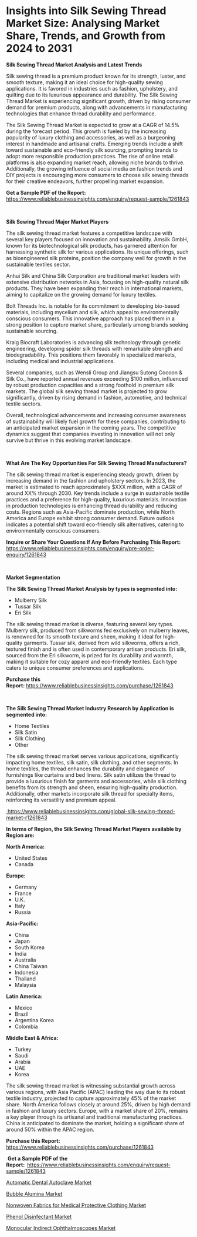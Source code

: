 <p><h1>Insights into Silk Sewing Thread Market Size: Analysing Market Share, Trends, and Growth from 2024 to 2031</h1></p><p><strong>Silk Sewing Thread Market Analysis and Latest Trends</strong></p>
<p><p>Silk sewing thread is a premium product known for its strength, luster, and smooth texture, making it an ideal choice for high-quality sewing applications. It is favored in industries such as fashion, upholstery, and quilting due to its luxurious appearance and durability. The Silk Sewing Thread Market is experiencing significant growth, driven by rising consumer demand for premium products, along with advancements in manufacturing technologies that enhance thread durability and performance.</p><p>The Silk Sewing Thread Market is expected to grow at a CAGR of 14.5% during the forecast period. This growth is fueled by the increasing popularity of luxury clothing and accessories, as well as a burgeoning interest in handmade and artisanal crafts. Emerging trends include a shift toward sustainable and eco-friendly silk sourcing, prompting brands to adopt more responsible production practices. The rise of online retail platforms is also expanding market reach, allowing niche brands to thrive. Additionally, the growing influence of social media on fashion trends and DIY projects is encouraging more consumers to choose silk sewing threads for their creative endeavors, further propelling market expansion.</p></p>
<p><strong>Get a Sample PDF of the Report:&nbsp;</strong> <a href="https://www.reliablebusinessinsights.com/enquiry/request-sample/1261843?utm_campaign=60&utm_medium=2&utm_source=Github&utm_content=ia&utm_term=09112024&utm_id=silk-sewing-thread">https://www.reliablebusinessinsights.com/enquiry/request-sample/1261843</a></p>
<p>&nbsp;</p>
<p><strong>Silk Sewing Thread Major Market Players</strong></p>
<p><p>The silk sewing thread market features a competitive landscape with several key players focused on innovation and sustainability. Amsilk GmbH, known for its biotechnological silk products, has garnered attention for harnessing synthetic silk for various applications. Its unique offerings, such as bioengineered silk proteins, position the company well for growth in the sustainable textiles sector. </p><p>Anhui Silk and China Silk Corporation are traditional market leaders with extensive distribution networks in Asia, focusing on high-quality natural silk products. They have been expanding their reach in international markets, aiming to capitalize on the growing demand for luxury textiles.</p><p>Bolt Threads Inc. is notable for its commitment to developing bio-based materials, including mycelium and silk, which appeal to environmentally conscious consumers. This innovative approach has placed them in a strong position to capture market share, particularly among brands seeking sustainable sourcing.</p><p>Kraig Biocraft Laboratories is advancing silk technology through genetic engineering, developing spider silk threads with remarkable strength and biodegradability. This positions them favorably in specialized markets, including medical and industrial applications.</p><p>Several companies, such as Wensli Group and Jiangsu Sutong Cocoon & Silk Co., have reported annual revenues exceeding $100 million, influenced by robust production capacities and a strong foothold in premium silk markets. The global silk sewing thread market is projected to grow significantly, driven by rising demand in fashion, automotive, and technical textile sectors. </p><p>Overall, technological advancements and increasing consumer awareness of sustainability will likely fuel growth for these companies, contributing to an anticipated market expansion in the coming years. The competitive dynamics suggest that companies investing in innovation will not only survive but thrive in this evolving market landscape.</p></p>
<p>&nbsp;</p>
<p><strong>What Are The Key Opportunities For Silk Sewing Thread Manufacturers?</strong></p>
<p><p>The silk sewing thread market is experiencing steady growth, driven by increasing demand in the fashion and upholstery sectors. In 2023, the market is estimated to reach approximately $XXX million, with a CAGR of around XX% through 2030. Key trends include a surge in sustainable textile practices and a preference for high-quality, luxurious materials. Innovation in production technologies is enhancing thread durability and reducing costs. Regions such as Asia-Pacific dominate production, while North America and Europe exhibit strong consumer demand. Future outlook indicates a potential shift toward eco-friendly silk alternatives, catering to environmentally conscious consumers.</p></p>
<p><strong>Inquire or Share Your Questions If Any Before Purchasing This Report:</strong> <a href="https://www.reliablebusinessinsights.com/enquiry/pre-order-enquiry/1261843?utm_campaign=60&utm_medium=2&utm_source=Github&utm_content=ia&utm_term=09112024&utm_id=silk-sewing-thread">https://www.reliablebusinessinsights.com/enquiry/pre-order-enquiry/1261843</a></p>
<p>&nbsp;</p>
<p><strong>Market Segmentation</strong></p>
<p><strong>The Silk Sewing Thread Market Analysis by types is segmented into:</strong></p>
<p><ul><li>Mulberry Silk</li><li>Tussar Silk</li><li>Eri Silk</li></ul></p>
<p><p>The silk sewing thread market is diverse, featuring several key types. Mulberry silk, produced from silkworms fed exclusively on mulberry leaves, is renowned for its smooth texture and sheen, making it ideal for high-quality garments. Tussar silk, derived from wild silkworms, offers a rich, textured finish and is often used in contemporary artisan products. Eri silk, sourced from the Eri silkworm, is prized for its durability and warmth, making it suitable for cozy apparel and eco-friendly textiles. Each type caters to unique consumer preferences and applications.</p></p>
<p><strong>Purchase this Report:&nbsp;</strong><a href="https://www.reliablebusinessinsights.com/purchase/1261843?utm_campaign=60&utm_medium=2&utm_source=Github&utm_content=ia&utm_term=09112024&utm_id=silk-sewing-thread">https://www.reliablebusinessinsights.com/purchase/1261843</a></p>
<p>&nbsp;</p>
<p><strong>The Silk Sewing Thread Market Industry Research by Application is segmented into:</strong></p>
<p><ul><li>Home Textiles</li><li>Silk Satin</li><li>Silk Clothing</li><li>Other</li></ul></p>
<p><p>The silk sewing thread market serves various applications, significantly impacting home textiles, silk satin, silk clothing, and other segments. In home textiles, the thread enhances the durability and elegance of furnishings like curtains and bed linens. Silk satin utilizes the thread to provide a luxurious finish for garments and accessories, while silk clothing benefits from its strength and sheen, ensuring high-quality production. Additionally, other markets incorporate silk thread for specialty items, reinforcing its versatility and premium appeal.</p></p>
<p><a href="https://www.reliablebusinessinsights.com/global-silk-sewing-thread-market-r1261843?utm_campaign=60&utm_medium=2&utm_source=Github&utm_content=ia&utm_term=09112024&utm_id=silk-sewing-thread">&nbsp;https://www.reliablebusinessinsights.com/global-silk-sewing-thread-market-r1261843</a></p>
<p><strong>In terms of Region, the Silk Sewing Thread Market Players available by Region are:</strong></p>
<p>
    <p> <strong> North America: </strong>
        <ul>
            <li>United States</li>
            <li>Canada</li>
        </ul>
        </p> 
    <p> <strong> Europe: </strong>
        <ul>
            <li>Germany</li>
            <li>France</li>
            <li>U.K.</li>
            <li>Italy</li>
            <li>Russia</li>
        </ul>
        </p> 
    <p> <strong> Asia-Pacific: </strong>
        <ul>
            <li>China</li>
            <li>Japan</li>
            <li>South Korea</li>
            <li>India</li>
            <li>Australia</li>
            <li>China Taiwan</li>
            <li>Indonesia</li>
            <li>Thailand</li>
            <li>Malaysia</li>
        </ul>
        </p> 
    <p> <strong> Latin America: </strong>
        <ul>
            <li>Mexico</li>
            <li>Brazil</li>
            <li>Argentina Korea</li>
            <li>Colombia</li>
        </ul>
        </p> 
    <p> <strong> Middle East & Africa: </strong>
        <ul>
            <li>Turkey</li>
            <li>Saudi</li>
            <li>Arabia</li>
            <li>UAE</li>
            <li>Korea</li>
        </ul>
    </p>
    </p>
<p><p>The silk sewing thread market is witnessing substantial growth across various regions, with Asia Pacific (APAC) leading the way due to its robust textile industry, projected to capture approximately 45% of the market share. North America follows closely at around 25%, driven by high demand in fashion and luxury sectors. Europe, with a market share of 20%, remains a key player through its artisanal and traditional manufacturing practices. China is anticipated to dominate the market, holding a significant share of around 50% within the APAC region.</p></p>
<p><strong>Purchase this Report: </strong><a href="https://www.reliablebusinessinsights.com/purchase/1261843?utm_campaign=60&utm_medium=2&utm_source=Github&utm_content=ia&utm_term=09112024&utm_id=silk-sewing-thread">https://www.reliablebusinessinsights.com/purchase/1261843</a></p>
<p>&nbsp;<strong>Get a Sample PDF of the Report:&nbsp;&nbsp;</strong><a href="https://www.reliablebusinessinsights.com/enquiry/request-sample/1261843?utm_campaign=60&utm_medium=2&utm_source=Github&utm_content=ia&utm_term=09112024&utm_id=silk-sewing-thread">https://www.reliablebusinessinsights.com/enquiry/request-sample/1261843</a></p>
<p><strong></strong></p>
<p><p><a href="https://issuu.com/reportprime-2/docs/automatic-dental-autoclave-market-s_beb316044d3430?utm_campaign=60&utm_medium=2&utm_source=Github&utm_content=ia&utm_term=09112024&utm_id=silk-sewing-thread">Automatic Dental Autoclave Market</a></p><p><a href="https://github.com/liz10hnbracht/Market-Research-Report-List-1/blob/main/bubble-alumina-market.md?utm_campaign=60&utm_medium=2&utm_source=Github&utm_content=ia&utm_term=09112024&utm_id=silk-sewing-thread">Bubble Alumina Market</a></p><p><a href="https://issuu.com/reportprime-2/docs/nonwoven-fabrics-for-medical-protec_217d95ebc1f41d?utm_campaign=60&utm_medium=2&utm_source=Github&utm_content=ia&utm_term=09112024&utm_id=silk-sewing-thread">Nonwoven Fabrics for Medical Protective Clothing Market</a></p><p><a href="https://github.com/arnaudyclavinec/Market-Research-Report-List-1/blob/main/phenol-disinfectant-market.md?utm_campaign=60&utm_medium=2&utm_source=Github&utm_content=ia&utm_term=09112024&utm_id=silk-sewing-thread">Phenol Disinfectant Market</a></p><p><a href="https://issuu.com/reportprime-2/docs/monocular-indirect-ophthalmoscopes-_f02629bf34552f?utm_campaign=60&utm_medium=2&utm_source=Github&utm_content=ia&utm_term=09112024&utm_id=silk-sewing-thread">Monocular Indirect Ophthalmoscopes Market</a></p></p>
